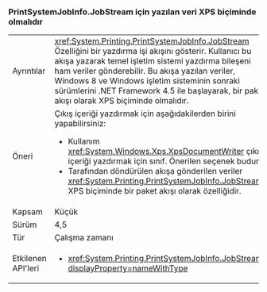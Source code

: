 ### <a name="data-written-to-printsystemjobinfojobstream-must-be-in-xps-format"></a>PrintSystemJobInfo.JobStream için yazılan veri XPS biçiminde olmalıdır

|   |   |
|---|---|
|Ayrıntılar|<xref:System.Printing.PrintSystemJobInfo.JobStream> Özelliğini bir yazdırma işi akışını gösterir. Kullanıcı bu akışa yazarak temel işletim sistemi yazdırma bileşeni ham veriler gönderebilir. Bu akışa yazılan veriler, Windows 8 ve Windows işletim sisteminin sonraki sürümlerini .NET Framework 4.5 ile başlayarak, bir paket akışı olarak XPS biçiminde olmalıdır.|
|Öneri|Çıkış içeriği yazdırmak için aşağıdakilerden birini yapabilirsiniz:<ul><li>Kullanım <xref:System.Windows.Xps.XpsDocumentWriter> çıkış içeriği yazdırmak için sınıf. Önerilen seçenek budur.</li><li>Tarafından döndürülen akışa gönderilen veriler <xref:System.Printing.PrintSystemJobInfo.JobStream> XPS biçiminde bir paket akışı olarak özelliğidir.</li></ul>|
|Kapsam|Küçük|
|Sürüm|4,5|
|Tür|Çalışma zamanı|
|Etkilenen API'leri|<ul><li><xref:System.Printing.PrintSystemJobInfo.JobStream?displayProperty=nameWithType></li></ul>|

